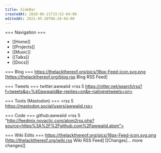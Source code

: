 ```yaml
---
title: SideBar
createdAt: 2020-06-21T15:52-04:00
editedAt: 2021-05-20T08:28-04:00
---
```


=== Navigation ===
* [[Home]]
* [[Projects]]
* [[Music]]
* [[Talks]]
* [[Docs]]

=== Blog ===
https://thelackthereof.org/pics/16px-Feed-icon.svg.png [https://thelackthereof.org/blog.rss Blog RSS Feed]
<headlines>

=== Tweets ===
twitter:awwaiid
<rss 5 https://nitter.net/search/rss?f=tweets&q=%40awwaiid&e-replies=on&e-nativeretweets=on>

=== Toots (Mastodon) ===
<rss 5 https://mastodon.social/users/awwaiid.rss>

=== Code ===
github:awwaiid
<rss 5 "http://feedmix.novaclic.com/atom2rss.php?source=https%3A%2F%2Fgithub.com%2Fawwaiid.atom">

=== Wiki Edits ===
https://thelackthereof.org/pics/16px-Feed-icon.svg.png [http://thelackthereof.org/wiki.rss Wiki RSS Feed]
<SimpleChanges>[[Changes|... more changes]]


